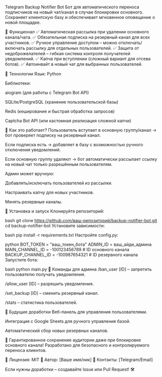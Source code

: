 Telegram Backup Notifier Bot
Бот для автоматического переноса подписчиков на новый чат/канал в случае блокировки основного.
Сохраняет клиентскую базу и обеспечивает мгновенное оповещение о новой площадке.

🔹 Функционал
✅ Автоматическая рассылка при удалении основного канала/чата.
✅ Обязательная подписка на резервный канал для всех участников.
✅ Ручное управление доступом – можно отключать/включать рассылку для отдельных пользователей.
✅ Защита от недоброжелателей – гибкая система контроля получателей уведомлений.
✅ Капча при вступлении (сложный вариант для отсева ботов).
✅ Автоинвайт в новый чат для выбранных пользователей.

🔹 Технологии
Язык: Python

Библиотеки:

aiogram (для работы с Telegram Bot API)

SQLite/PostgreSQL (хранение пользовательской базы)

Redis (кеширование и быстрая обработка запросов)

Captcha Bot API (или кастомная реализация сложной капчи)

🔹 Как это работает?
Пользователь вступает в основную группу/канал → бот проверяет подписку на резервный канал.

Если подписка есть → добавляет в базу с возможностью ручного отключения уведомлений.

Если основную группу удаляют → бот автоматически рассылает ссылку на новый чат только разрешённым пользователям.

Админ может вручную:

Добавлять/исключать пользователей из рассылки.

Настраивать капчу для новых участников.

Менять резервные каналы.

🔹 Установка и запуск
Клонируйте репозиторий:

bash
git clone https://github.com/ваш-репозиторий/backup-notifier-bot.git
cd backup-notifier-bot
Установите зависимости:

bash
pip install -r requirements.txt
Настройте config.py:

python
BOT_TOKEN = "ваш_токен_бота"
ADMIN_ID = ваш_айди_админа
MAIN_CHANNEL_ID = -100123456789  # ID основного канала
BACKUP_CHANNEL_ID = -100987654321  # ID резервного канала
Запустите бота:

bash
python main.py
🔹 Команды для админа
/ban_user [ID] – запретить пользователю получать уведомления.

/allow_user [ID] – разрешить уведомления.

/set_backup [ID] – сменить резервный канал.

/stats – статистика пользователей.

🔹 Будущие доработки
Веб-панель для управления пользователями.

Интеграция с Google Sheets для ручного управления базой.

Автоматический сбор новых резервных каналов.

🚀 Гарантированное сохранение аудитории даже при блокировке основного канала!
Разработано для безопасного и контролируемого переноса клиентов.

📌 Лицензия: MIT
📌 Автор: [Ваше имя/ник]
📌 Контакты: [Telegram/Email]

Если нужны доработки – создавайте Issue или Pull Request! 🛠️
